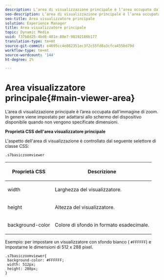 ```yaml
---
description: L’area di visualizzazione principale è l’area occupata dall’immagine di zoom. In genere viene impostato per adattarsi allo schermo del dispositivo disponibile quando non vengono specificate dimensioni.
seo-description: L’area di visualizzazione principale è l’area occupata dall’immagine di zoom. In genere viene impostato per adattarsi allo schermo del dispositivo disponibile quando non vengono specificate dimensioni.
seo-title: Area visualizzatore principale
solution: Experience Manager
title: Area visualizzatore principale
topic: Dynamic Media
uuid: f37b8d25-4bd6-481e-88e7-98192186b177
translation-type: tm+mt
source-git-commit: e4695cc4e882351ec3f2c55fd8a3cfca455bd79d
workflow-type: tm+mt
source-wordcount: '144'
ht-degree: 2%

---
```



# Area visualizzatore principale{#main-viewer-area}

L’area di visualizzazione principale è l’area occupata dall’immagine di zoom. In genere viene impostato per adattarsi allo schermo del dispositivo disponibile quando non vengono specificate dimensioni.

<!--<a id="section_061E550C1C1D4DB2BD663A898895B38C"></a>-->

**Proprietà CSS dell&#39;area visualizzatore principale**

L&#39;aspetto dell&#39;area di visualizzazione è controllato dal seguente selettore di classe CSS:

```
.s7basiczoomviewer
```

<table id="table_94EE3F5BBE4547C0B4943471CEE7EDE4"> 
 <thead> 
  <tr> 
   <th colname="col1" class="entry"> <p> Proprietà CSS </p> </th> 
   <th colname="col2" class="entry"> <p>Descrizione </p> </th> 
  </tr> 
 </thead>
 <tbody> 
  <tr> 
   <td colname="col1"> <p> <span class="codeph"> width </span> </p> </td> 
   <td colname="col2"> <p>Larghezza del visualizzatore. </p> </td> 
  </tr> 
  <tr> 
   <td colname="col1"> <p> <span class="codeph"> height </span> </p> </td> 
   <td colname="col2"> <p>Altezza del visualizzatore. </p> </td> 
  </tr> 
  <tr> 
   <td colname="col1"> <p> <span class="codeph"> background-color  </span> </p> </td> 
   <td colname="col2"> <p> Colore di sfondo in formato esadecimale. </p> </td> 
  </tr> 
 </tbody> 
</table>

Esempio: per impostare un visualizzatore con sfondo bianco ( `#FFFFFF`) e impostarne le dimensioni di 512 x 288 pixel.

```
.s7basiczoomviewer{ 
 background-color: #FFFFFF; 
 width: 512px; 
 height: 288px;  
}
```


